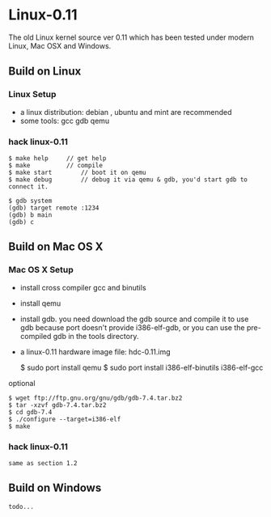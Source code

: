 Linux-0.11
==========

The old Linux kernel source ver 0.11 which has been tested under modern Linux,  Mac OSX and Windows.

## Build on Linux

### Linux Setup

* a linux distribution: debian , ubuntu and mint are recommended
* some tools: gcc gdb qemu

### hack linux-0.11

    $ make help		// get help
    $ make  		// compile
    $ make start		// boot it on qemu
    $ make debug		// debug it via qemu & gdb, you'd start gdb to connect it.

    $ gdb system
    (gdb) target remote :1234
    (gdb) b main
    (gdb) c


## Build on Mac OS X

### Mac OS X Setup

* install cross compiler gcc and binutils
* install qemu
* install gdb. you need download the gdb source and compile it to use gdb because port doesn't provide i386-elf-gdb, or you can use the pre-compiled gdb in the tools directory.
* a linux-0.11 hardware image file: hdc-0.11.img

    $ sudo port install qemu
    $ sudo port install i386-elf-binutils i386-elf-gcc

optional

    $ wget ftp://ftp.gnu.org/gnu/gdb/gdb-7.4.tar.bz2
    $ tar -xzvf gdb-7.4.tar.bz2
	$ cd gdb-7.4
	$ ./configure --target=i386-elf
	$ make


### hack linux-0.11

	same as section 1.2


## Build on Windows

	todo...
